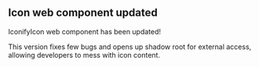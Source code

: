 ## Icon web component updated

IconifyIcon web component has been updated!

This version fixes few bugs and opens up shadow root for external access, allowing developers to mess with icon content.
